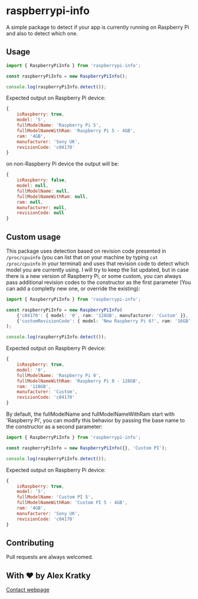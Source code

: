 # raspberrypi-info

A simple package to detect if your app is currently running on Raspberry Pi and also to detect which one.

## Usage

```ts
import { RaspberryPiInfo } from 'raspberrypi-info';

const raspberryPiInfo = new RaspberryPiInfo();

console.log(raspberryPiInfo.detect());
```

Expected output on Raspberry Pi device:

```js
{
    isRaspberry: true,
    model: '5',
    fullModelName: 'Raspberry Pi 5',
    fullModelNameWithRam: 'Raspberry Pi 5 - 4GB',
    ram: '4GB',
    manufacturer: 'Sony UK',
    revisionCode: 'c04170'
}
```

on non-Raspberry Pi device the output will be:

```js
{
    isRaspberry: false,
    model: null,
    fullModelName: null,
    fullModelNameWithRam: null,
    ram: null,
    manufacturer: null,
    revisionCode: null
}
```

## Custom usage

This package uses detection based on revision code presented in `/proc/cpuinfo` (you can list that on your machine by typing `cat /proc/cpuinfo` in your terminal) and uses that revision code to detect which model you are currently using. I will try to keep the list updated, but in case there is a new version of Raspberry Pi, or some custom, you can always pass additional revision codes to the constructor as the first parameter (You can add a completly new one, or override the existing):

```ts
import { RaspberryPiInfo } from 'raspberrypi-info';

const raspberryPiInfo = new RaspberryPiInfo(
    {'c04170': { model: '0', ram: '128GB', manufacturer: 'Custom' }},
    {'customRevisionCode': { model: 'New Raspberry Pi 6?', ram: '16GB', manufacturer: 'Custom' }},
);

console.log(raspberryPiInfo.detect());
```

Expected output on Raspberry Pi device:

```js
{
    isRaspberry: true,
    model: '0',
    fullModelName: 'Raspberry Pi 0',
    fullModelNameWithRam: 'Raspberry Pi 0 - 128GB',
    ram: '128GB',
    manufacturer: 'Custom',
    revisionCode: 'c04170'
}
```


By default, the fullModelName and fullModelNameWithRam start with 'Raspberry Pi', you can modify this behavior by passing the base name to the constructor as a second parameter:

```ts
import { RaspberryPiInfo } from 'raspberrypi-info';

const raspberryPiInfo = new RaspberryPiInfo({}, 'Custom PI');

console.log(raspberryPiInfo.detect());
```

Expected output on Raspberry Pi device:

```js
{
    isRaspberry: true,
    model: '5',
    fullModelName: 'Custom PI 5',
    fullModelNameWithRam: 'Custom PI 5 - 4GB',
    ram: '4GB',
    manufacturer: 'Sony UK',
    revisionCode: 'c04170'
}
```


## Contributing

Pull requests are always welcomed.

## With ❤️ by Alex Kratky

[Contact webpage](https://alexkratky.com/)
